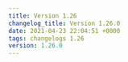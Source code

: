 ```yaml
---
title: Version 1.26
changelog_title: Version 1.26.0
date: 2021-04-23 22:04:51 +0000
tags: changelogs 1.26
version: 1.26.0
---
```

<script src="https://gist.github.com/spinnaker-release/e3714a97bbdd3e7c3b4d92adec938e7f.js?file=1.26.0.md"></script>

